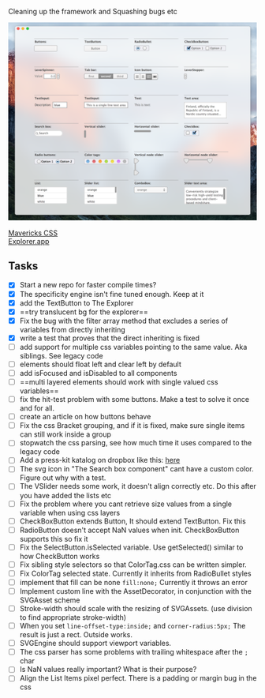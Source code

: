 Cleaning up the framework<!--more--> and Squashing bugs etc

<img width="1055" alt="img" src="https://raw.githubusercontent.com/stylekit/img/master/Screen Shot 2016-03-17 at 21.10.40.png">

[Mavericks CSS](https://github.com/stylekit/mavericks)  
[Explorer.app](https://github.com/stylekit/explorer) 

## Tasks
- [x] Start a new repo for faster compile times?
- [x] The specificity engine isn't fine tuned enough. Keep at it
- [x] add the TextButton to The Explorer
- [x] ==try translucent bg for the explorer==
- [x] Fix the bug with the filter array method that excludes a series of variables from directly inheriting
- [x] write a test that proves that the direct inheriting is fixed
- [ ] add support for multiple css variables pointing to the same value. Aka siblings. See legacy code
- [ ] elements should float left and clear left by default
- [ ] add isFocused and isDisabled to all components
- [ ] ==multi layered elements should work with single valued css variables==
- [ ] fix the hit-test problem with some buttons. Make a test to solve it once and for all.
- [ ] create an article on how buttons behave
- [ ] Fix the css Bracket grouping, and if it is fixed, make sure single items can still work inside a group
- [ ] stopwatch the css parsing, see how much time it uses compared to the legacy code
- [ ] Add a press-kit katalog on dropbox like this: [here](https://www.dropbox.com/sh/fxnjjtmprzgp1le/AADMaNPCNr3RpVSvVi59Tyvaa?dl=0) 
- [ ] The svg icon in "The Search box component" cant have a custom color. Figure out why with a test. 
- [ ] The VSlider needs some work, it doesn't align correctly etc. Do this after you have added the lists etc
- [ ] Fix the problem where you cant retrieve size values from a single variable when using css layers
- [ ] CheckBoxButton extends Button, It should extend TextButton. Fix this
- [ ] RadioButton doesn't accept NaN values when init. CheckBoxButton supports this so fix it
- [ ] Fix the SelectButton.isSelected variable. Use getSelected() similar to how CheckButton works
- [ ] Fix sibling style selectors so that ColorTag.css can be written simpler. 
- [ ] Fix ColorTag selected state. Currently it inherits from RadioBullet styles 
- [ ] implement that fill can be none `fill:none;` Currently it throws an error
- [ ] Implement custom line with the AssetDecorator, in conjunction with the SVGAsset scheme
- [ ] Stroke-width should scale with the resizing of SVGAssets. (use division to find appropriate stroke-width)
- [ ] When you set `line-offset-type:inside;` and `corner-radius:5px;` The result is just a rect. Outside works. 
- [ ] SVGEngine should support viewport variables. 
- [ ] The css parser has some problems with trailing whitespace after the `;` char
- [ ] Is NaN values really important? What is their purpose? 
- [ ] Align the List Items pixel perfect. There is a padding or margin bug in the css